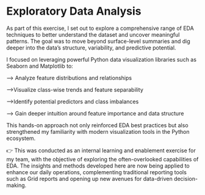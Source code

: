# Exploratory Data Analysis

As part of this exercise, I set out to explore a comprehensive range of EDA techniques to better understand the dataset and uncover meaningful patterns. The goal was to move beyond surface-level summaries and dig deeper into the data’s structure, variability, and predictive potential.

I focused on leveraging powerful Python data visualization libraries such as Seaborn and Matplotlib to:

--> Analyze feature distributions and relationships

-->Visualize class-wise trends and feature separability

-->Identify potential predictors and class imbalances

--> Gain deeper intuition around feature importance and data structure

This hands-on approach not only reinforced EDA best practices but also strengthened my familiarity with modern visualization tools in the Python ecosystem.

👉 This was conducted as an internal learning and enablement exercise for my team, with the objective of exploring the often-overlooked capabilities of EDA. The insights and methods developed here are now being applied to enhance our daily operations, complementing traditional reporting tools such as Grid reports and opening up new avenues for data-driven decision-making.

